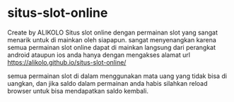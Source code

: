 # situs-slot-online

Create by ALIKOLO
Situs slot online dengan permainan slot yang sangat menarik untuk di mainkan oleh siapapun. sangat menyenangkan karena semua permainan slot online dapat di mainkan langsung dari perangkat android ataupun  ios anda hanya dengan mengakses alamat url https://alikolo.github.io/situs-slot-online/ 

semua permainan slot di dalam menggunakan mata uang yang tidak bisa di uangkan, dan jika saldo dalam permainan anda habis silahkan reload browser untuk bisa mendapatkan saldo kembali.   
